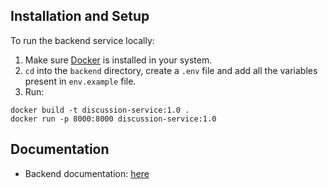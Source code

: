 ## Installation and Setup

To run the backend service locally:
1. Make sure [Docker](https://www.docker.com/) is installed in your system.
2. `cd` into the `backend` directory, create a `.env` file and add all the variables present in `env.example` file.
4. Run:
```
docker build -t discussion-service:1.0 .
docker run -p 8000:8000 discussion-service:1.0
```

## Documentation
- Backend documentation: [here](BackendDocumentaion.md)